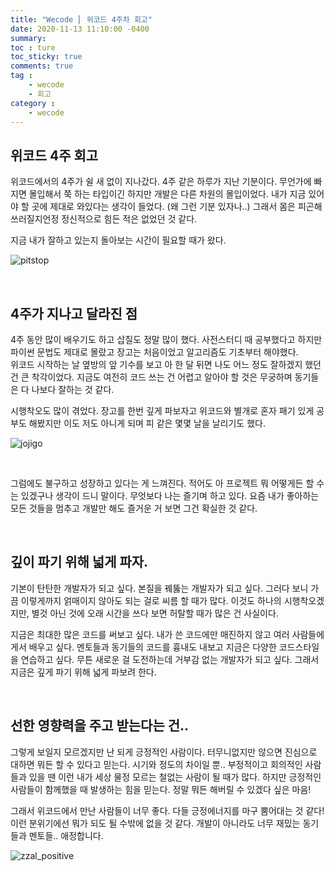 ```yaml
---
title: "Wecode ⎜ 위코드 4주차 회고"
date: 2020-11-13 11:10:00 -0400
summary: 
toc : ture
toc_sticky: true
comments: true
tag : 
    - wecode
    - 회고
category : 
    - wecode
---
```



## 위코드 4주 회고
위코드에서의 4주가 쉴 새 없이 지나갔다. 4주 같은 하루가 지난 기분이다.
무언가에 빠지면 몰입해서 쭉 하는 타입이긴 하지만 개발은 다른 차원의 몰입이었다.
내가 지금 있어야 할 곳에 제대로 와있다는 생각이 들었다. (왜 그런 기분 있자나..)
그래서 몸은 피곤해 쓰러질지언정 정신적으로 힘든 적은 없었던 것 같다.

지금 내가 잘하고 있는지 돌아보는 시간이 필요할 때가 왔다.

![pitstop](https://i.ibb.co/fndQW6Q/pitstop.jpg)

<br>

## 4주가 지나고 달라진 점
4주 동안 많이 배우기도 하고 삽질도 정말 많이 했다. 사전스터디 때 공부했다고 하지만 파이썬 문법도 제대로 몰랐고 장고는 처음이었고 알고리즘도 기초부터 해야했다.  
위코드 시작하는 날 옆방의 앞 기수를 보고 아 한 달 뒤면 나도 어느 정도 잘하겠지 했던 건 큰 착각이었다. 지금도 여전히 코드 쓰는 건 어렵고 알아야 할 것은 무궁하며 동기들은 다 나보다 잘하는 것 같다.  

시행착오도 많이 겪었다. 장고를 한번 깊게 파보자고 위코드와 별개로 혼자 패기 있게 공부도 해봤지만 이도 저도 아니게 되며 피 같은 몇몇 날을 날리기도 했다.

![jojigo](https://i.ibb.co/PWvkhdn/jojigo.jpg)

<br>

그럼에도 불구하고 성장하고 있다는 게 느껴진다. 적어도 아 프로젝트 뭐 어떻게든 할 수는 있겠구나 생각이 드니 말이다.
무엇보다 나는 즐기며 하고 있다.
요즘 내가 좋아하는 모든 것들을 멈추고 개발만 해도 즐거운 거 보면 그건 확실한 것 같다.

<br>

## 깊이 파기 위해 넓게 파자.
기본이 탄탄한 개발자가 되고 싶다. 본질을 꿰뚫는 개발자가 되고 싶다. 그러다 보니 가끔 이렇게까지 얽매이지 않아도 되는 걸로 씨름 할 때가 많다. 이것도 하나의 시행착오겠지만, 별것 아닌 것에 오래 시간을 쓰다 보면 허탈할 때가 많은 건 사실이다.  

지금은 최대한 많은 코드를 써보고 싶다. 내가 쓴 코드에만 매진하지 않고 여러 사람들에게서 배우고 싶다. 멘토들과 동기들의 코드를 흉내도 내보고 지금은 다양한 코드스타일을 연습하고 싶다.
무튼 새로운 걸 도전하는데 거부감 없는 개발자가 되고 싶다. 그래서 지금은 깊게 파기 위해 넓게 파보려 한다.

<br>

## 선한 영향력을 주고 받는다는 건..
그렇게 보일지 모르겠지만 난 되게 긍정적인 사람이다. 터무니없지만 않으면 진심으로 대하면 뭐든 할 수 있다고 믿는다. 시기와 정도의 차이일 뿐.. 부정적이고 회의적인 사람들과 있을 땐 이런 내가 세상 물정 모르는 철없는 사람이 될 때가 많다. 하지만 긍정적인 사람들이 함께했을 때 발생하는 힘을 믿는다. 정말 뭐든 해버릴 수 있겠다 싶은 마음!

그래서 위코드에서 만난 사람들이 너무 좋다. 다들 긍정에너지를 마구 뿜어대는 것 같다! 이런 분위기에선 뭐가 되도 될 수밖에 없을 것 같다. 개발이 아니라도 너무 재밌는 동기들과 멘토들.. 애정합니다.

![zzal_positive](https://i.ibb.co/x3KyQfX/positiveno.jpg)



